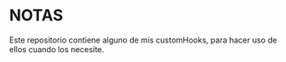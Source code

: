 # NOTAS

Este repositorio contiene alguno de mis customHooks, para hacer uso de ellos cuando los necesite.